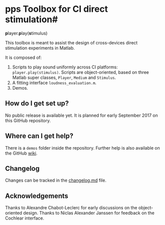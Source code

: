 # **pps** Toolbox for CI direct stimulation#
**p**layer.**p**lay(**s**timulus)

This toolbox is meant to assist the design of cross-devices direct stimulation experiments in Matlab.

It is composed of:

1. Scripts to play sound uniformly across CI platforms: `player.play(stimulus)`.
Scripts are object-oriented, based on three Matlab super classes, `Player`, `Medium` and `Stimulus`.
1. A fitting interface `loudness_evaluation.m`.
1. Demos.


## How do I get set up? ##

No public release is available yet. It is planned for early September 2017 on this GitHub repository.

## Where can I get help? ##

There is a `demos` folder inside the repository.
Further help is also available on the GitHub [wiki](https://github.com/fguerit/pps-toolbox/wiki).

## Changelog ##

Changes can be tracked in the [changelog.md](changelog.md) file.

## Acknowledgements ##

Thanks to Alexandre Chabot-Leclerc for early discussions on the object-oriented design.
Thanks to Niclas Alexander Janssen for feedback on the Cochlear interface.
